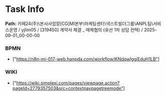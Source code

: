 # Task Info

**Path:** 카페24(주)\본사사업장\[CG]MI본부\마케팅센터\넥스트빌더그룹\ANPL팀\서비스운영 / yjlim05 / [319450] 계약서 체결 _ 매체협의 (유선 1차 상담 컨택) / 2025-09-01_00-00-00

### BPMN
- ["https://n8n-mi-017-web.hanpda.com/workflow/KNdqwlggiEduH1LB"]

### WIKI
- ["https://wiki.simplexi.com/pages/viewpage.action?pageId=2779357503&src=contextnavpagetreemode"]

